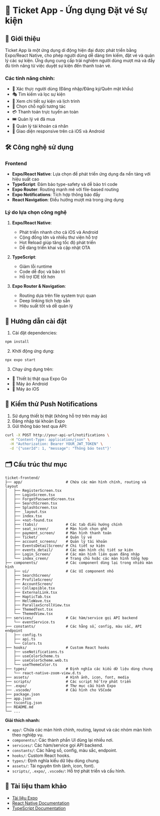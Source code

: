 # 🎫 Ticket App - Ứng dụng Đặt vé Sự kiện

## 📝 Giới thiệu

Ticket App là một ứng dụng di động hiện đại được phát triển bằng Expo/React Native, cho phép người dùng dễ dàng tìm kiếm, đặt vé và quản lý các sự kiện. Ứng dụng cung cấp trải nghiệm người dùng mượt mà và đầy đủ tính năng từ việc duyệt sự kiện đến thanh toán vé.

### Các tính năng chính:

- 🔐 Xác thực người dùng (Đăng nhập/Đăng ký/Quên mật khẩu)
- 🎭 Tìm kiếm và lọc sự kiện
- 📅 Xem chi tiết sự kiện và lịch trình
- 💺 Chọn chỗ ngồi tương tác
- 💳 Thanh toán trực tuyến an toàn
- 🎟️ Quản lý vé đã mua
- 👤 Quản lý tài khoản cá nhân
- 📱 Giao diện responsive trên cả iOS và Android

## 🛠️ Công nghệ sử dụng

### Frontend
- **Expo/React Native**: Lựa chọn để phát triển ứng dụng đa nền tảng với hiệu suất cao
- **TypeScript**: Đảm bảo type-safety và dễ bảo trì code
- **Expo Router**: Routing mạnh mẽ với file-based routing
- **Expo Notifications**: Tích hợp thông báo đẩy
- **React Navigation**: Điều hướng mượt mà trong ứng dụng

### Lý do lựa chọn công nghệ

1. **Expo/React Native**:
   - Phát triển nhanh cho cả iOS và Android
   - Cộng đồng lớn và nhiều thư viện hỗ trợ
   - Hot Reload giúp tăng tốc độ phát triển
   - Dễ dàng triển khai và cập nhật OTA

2. **TypeScript**:
   - Giảm lỗi runtime
   - Code dễ đọc và bảo trì
   - Hỗ trợ IDE tốt hơn

3. **Expo Router & Navigation**:
   - Routing dựa trên file system trực quan
   - Deep linking tích hợp sẵn
   - Hiệu suất tốt và dễ quản lý

## 🚀 Hướng dẫn cài đặt

1. Cài đặt dependencies:
```bash
npm install
```

2. Khởi động ứng dụng:
```bash
npx expo start
```

3. Chạy ứng dụng trên:
- 📱 Thiết bị thật qua Expo Go
- 🤖 Máy ảo Android
- 🍎 Máy ảo iOS

## 📱 Kiểm thử Push Notifications

1. Sử dụng thiết bị thật (không hỗ trợ trên máy ảo)
2. Đăng nhập tài khoản Expo
3. Gửi thông báo test qua API:

```bash
curl -X POST http://your-api-url/notifications \
  -H "Content-Type: application/json" \
  -H "Authorization: Bearer YOUR_JWT_TOKEN" \
  -d '{"userId": 1, "message": "Thông báo test"}'
```

## 🗂️ Cấu trúc thư mục

```
ticket-frontend/
├── app/                    # Chứa các màn hình chính, routing và layout
│   ├── RegisterScreen.tsx
│   ├── LoginScreen.tsx
│   ├── ForgotPasswordScreen.tsx
│   ├── SearchScreen.tsx
│   ├── SplashScreen.tsx
│   ├── _layout.tsx
│   ├── index.tsx
│   ├── +not-found.tsx
│   ├── (tabs)/             # Các tab điều hướng chính
│   ├── seat_screen/        # Màn hình chọn ghế
│   ├── payment_screen/     # Màn hình thanh toán
│   ├── Ticket/             # Quản lý vé
│   ├── account_screens/    # Quản lý tài khoản
│   ├── EventsDetailScreen/ # Chi tiết sự kiện
│   ├── events_detail/      # Các màn hình chi tiết sự kiện
│   ├── Login_Screen/       # Các màn hình liên quan đăng nhập
│   └── index_creen/        # Trang chủ hoặc các màn hình tổng hợp
├── components/             # Các component dùng lại trong nhiều màn hình
│   ├── ui/                 # Các UI component nhỏ
│   ├── SearchScreen/
│   ├── ProfileScreen/
│   ├── AccountScreen/
│   ├── Collapsible.tsx
│   ├── ExternalLink.tsx
│   ├── HapticTab.tsx
│   ├── HelloWave.tsx
│   ├── ParallaxScrollView.tsx
│   ├── ThemedText.tsx
│   └── ThemedView.tsx
├── services/               # Các hàm/service gọi API backend
│   └── eventService.ts
├── constants/              # Các hằng số, config, màu sắc, API endpoint
│   ├── config.ts
│   ├── api.ts
│   └── Colors.ts
├── hooks/                  # Custom React hooks
│   ├── useNotifications.ts
│   ├── useColorScheme.ts
│   ├── useColorScheme.web.ts
│   └── useThemeColor.ts
├── types/                  # Định nghĩa các kiểu dữ liệu dùng chung
│   └── react-native-zoom-view.d.ts
├── assets/                 # Hình ảnh, icon, font, media
├── scripts/                # Các script hỗ trợ phát triển
├── .expo/                  # Thư mục cấu hình Expo
├── .vscode/                # Cấu hình cho VSCode
├── package.json
├── app.json
├── tsconfig.json
├── README.md
└── ...
```

**Giải thích nhanh:**
- `app/`: Chứa các màn hình chính, routing, layout và các nhóm màn hình theo nghiệp vụ.
- `components/`: Các thành phần UI dùng lại nhiều nơi.
- `services/`: Các hàm/service gọi API backend.
- `constants/`: Các hằng số, config, màu sắc, endpoint.
- `hooks/`: Custom React hooks.
- `types/`: Định nghĩa kiểu dữ liệu dùng chung.
- `assets/`: Tài nguyên tĩnh (ảnh, icon, font).
- `scripts/`, `.expo/`, `.vscode/`: Hỗ trợ phát triển và cấu hình.

## 📘 Tài liệu tham khảo

- [Tài liệu Expo](https://docs.expo.dev/)
- [React Native Documentation](https://reactnative.dev/)
- [TypeScript Documentation](https://www.typescriptlang.org/docs/)
